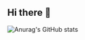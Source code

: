 ## Hi there 👋

![Anurag's GitHub stats](https://github-readme-stats.vercel.app/api?username=2900xt&show_icons=true&theme=radical)
